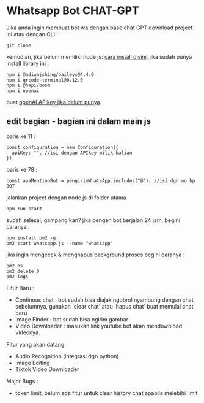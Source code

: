 # Whatsapp Bot CHAT-GPT

Jika anda ingin membuat bot wa dengan base chat GPT download project ini atau dengan CLI :
```
git clone
```
kemudian, jika belum memiliki node js: <a href = "https://github.com/nvm-sh/nvm/blob/master/README.md"> cara install disini</a>, jika sudah punya install library ini :

```
npm i @adiwajshing/baileys@4.4.0
npm i qrcode-terminal@0.12.0
npm i @hapi/boom
npm i openai
```
buat <a href='https://platform.openai.com/account/api-keys'>openAI APIkey jika belum punya</a>.

## edit bagian - bagian ini dalam main js
baris ke 11 :
```
const configuration = new Configuration({
  apiKey: "", //isi dengan APIkey milik kalian
});
```
baris ke 78 :
```
const apaMentionBot = pengirimWhatsApp.includes("@"); //isi dgn no hp BOT
```
jalankan project dengan node js di folder utama
```
npm run start
```
sudah selesai, gampang kan? jika pengen bot berjalan 24 jam, begini caranya :
```
npm install pm2 -g
pm2 start whatsapp.js --name "whatsapp"
```
jika ingin mengecek & menghapus background proses begini caranya :
```
pm2 ps
pm2 delete 0
pm2 logs
```
Fitur Baru :
- Continous chat  : bot sudah bisa diajak ngobrol nyambung dengan chat sebelumnya, gunakan 'clear chat' atau 'hapus chat' buat memulai chat baru
- Image Finder    : bot sudah bisa ngirim gambar
- Video Downloader : masukan link youtube bot akan mendownload videonya.

Fitur yang akan datang
- Audio Recognition (integrasi dgn python)
- Image Editing
- Tiktok Video Downloader

Major Bugs :
- token limit, belum ada fitur untuk clear history chat apabila melebihi limit

